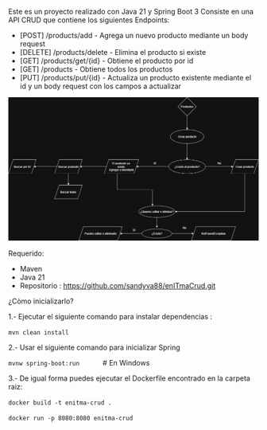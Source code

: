 Este es un proyecto realizado con Java 21 y Spring Boot 3
Consiste en una API CRUD que contiene los siguientes Endpoints:
- [POST] /products/add - Agrega un nuevo producto mediante un body request
- [DELETE] /products/delete - Elimina el producto si existe
- [GET] /products/get/{id} - Obtiene el producto por id
- [GET] /products  -  Obtiene todos los productos
- [PUT] /products/put/{id} - Actualiza un producto existente mediante el id y un body request con los campos a actualizar

<img src="/assets/enITma%20Flowchart.png"> 

Requerido:
 - Maven
 - Java 21
 - Repositorio : https://github.com/sandyva88/enITmaCrud.git

¿Còmo inicializarlo? 

1.- Ejecutar el siguiente comando para instalar dependencias :

`mvn clean install`

2.- Usar el siguiente comando para inicializar Spring

`mvnw spring-boot:run      ` # En Windows

3.- De igual forma puedes ejecutar el Dockerfile encontrado en la carpeta raiz:

`docker build -t enitma-crud . `

`docker run -p 8080:8080 enitma-crud`



